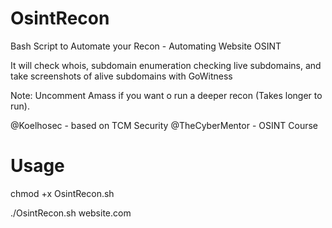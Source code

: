 # OsintRecon
Bash Script to Automate your Recon - Automating Website OSINT

It will check whois, subdomain enumeration checking live subdomains, and take screenshots of alive subdomains with GoWitness

Note: Uncomment Amass if you want o run a deeper recon (Takes longer to run).

@Koelhosec - based on TCM Security @TheCyberMentor - OSINT Course

# Usage
chmod +x OsintRecon.sh

./OsintRecon.sh website.com

